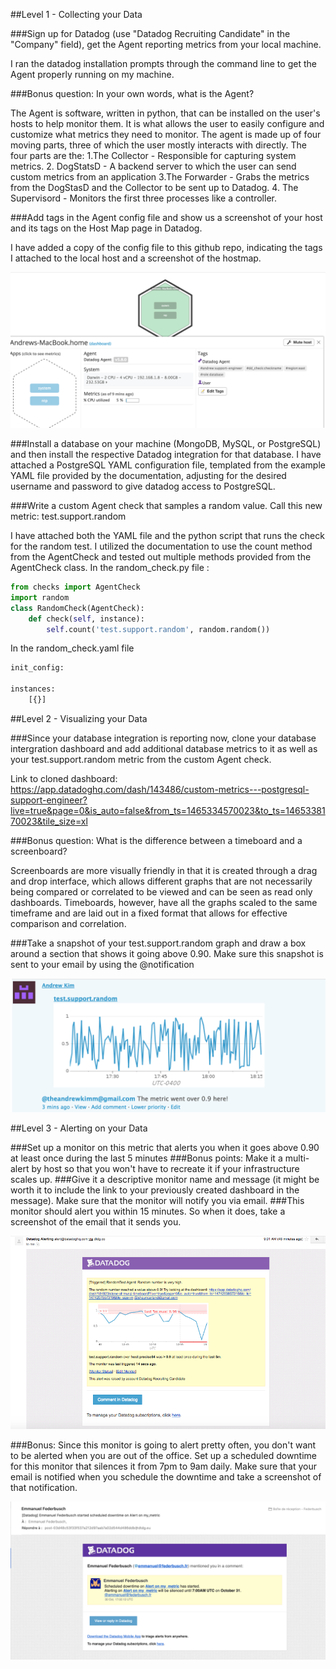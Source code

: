 ##Level 1 - Collecting your Data

###Sign up for Datadog (use "Datadog Recruiting Candidate" in the "Company" field), get the Agent reporting metrics from your local machine.

I ran the datadog installation prompts through the command line to get the Agent properly running on my machine.

###Bonus question: In your own words, what is the Agent?

 The Agent is software, written in python, that can be installed on the user's hosts to help monitor them. It is what allows the user to easily configure and customize what metrics they need to monitor. The agent is made up of four moving parts, three of which the user mostly interacts with directly. The four parts are the:
 1.The Collector - Responsible for capturing system metrics.
 2. DogStatsD - A backend server to which the user can send custom metrics from an application
 3.The Forwarder - Grabs the metrics from the DogStasD and the Collector to be sent up to Datadog.
 4. The Supervisord - Monitors the first three processes like a controller.

###Add tags in the Agent config file and show us a screenshot of your host and its tags on the Host Map page in Datadog.

I have added a copy of the config file to this github repo, indicating the tags I attached to the local host and a screenshot of the hostmap.

![Host map](/Hostmap.png)


###Install a database on your machine (MongoDB, MySQL, or PostgreSQL) and then install the respective Datadog integration for that database.
 I have attached a PostgreSQL YAML configuration file, templated from the example YAML file provided by the documentation, adjusting for the desired username and password to give datadog access to PostgreSQL.


###Write a custom Agent check that samples a random value. Call this new metric: test.support.random

I have attached both the YAML file and the python script that runs the check for the random test.
  I utilized the documentation to use the count method from the AgentCheck and tested out multiple methods provided from the AgentCheck class.
  In the random_check.py file :
```python
from checks import AgentCheck
import random
class RandomCheck(AgentCheck):
    def check(self, instance):
        self.count('test.support.random', random.random())
```
  In the random_check.yaml file

```python
init_config:

instances:
    [{}]
```

##Level 2 - Visualizing your Data

###Since your database integration is reporting now, clone your database intergration dashboard and add additional database metrics to it as well as your test.support.random metric from the custom Agent check.

Link to cloned dashboard:
https://app.datadoghq.com/dash/143486/custom-metrics---postgresql-support-engineer?live=true&page=0&is_auto=false&from_ts=1465334570023&to_ts=1465338170023&tile_size=xl

###Bonus question: What is the difference between a timeboard and a screenboard?

Screenboards are more visually friendly in that it is created through a drag and drop interface, which allows different graphs that are not necessarily being compared or correlated to be viewed and can be seen as read only dashboards. Timeboards, however, have all the graphs scaled to the same timeframe and are laid out in a fixed format that allows for effective comparison and correlation.

###Take a snapshot of your test.support.random graph and draw a box around a section that shows it going above 0.90. Make sure this snapshot is sent to your email by using the @notification

![Random Test snapshot](/random_test.png)


##Level 3 - Alerting on your Data

###Set up a monitor on this metric that alerts you when it goes above 0.90 at least once during the last 5 minutes
###Bonus points: Make it a multi-alert by host so that you won't have to recreate it if your infrastructure scales up.
###Give it a descriptive monitor name and message (it might be worth it to include the link to your previously created dashboard in the message). Make sure that the monitor will notify you via email.
###This monitor should alert you within 15 minutes. So when it does, take a screenshot of the email that it sends you.

![Email alert](/email_alert.png)

###Bonus: Since this monitor is going to alert pretty often, you don't want to be alerted when you are out of the office. Set up a scheduled downtime for this monitor that silences it from 7pm to 9am daily. Make sure that your email is notified when you schedule the downtime and take a screenshot of that notification.

![Downtime settings](/downtime.png)